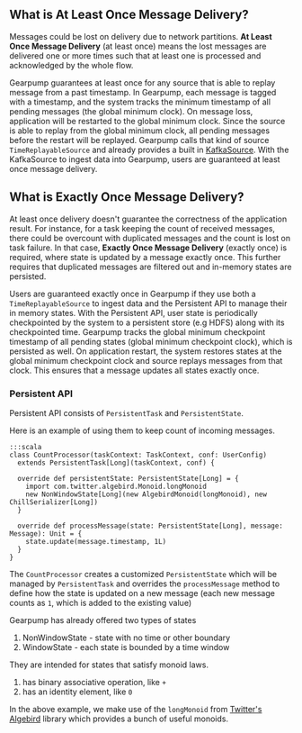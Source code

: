 ## What is At Least Once Message Delivery?

Messages could be lost on delivery due to network partitions. **At Least Once Message Delivery** (at least once) means the lost messages are delivered one or more times such that at least one is processed and acknowledged by the whole flow. 

Gearpump guarantees at least once for any source that is able to replay message from a past timestamp. In Gearpump, each message is tagged with a timestamp, and the system tracks the minimum timestamp of all pending messages (the global minimum clock). On message loss, application will be restarted to the global minimum clock. Since the source is able to replay from the global minimum clock, all pending messages before the restart will be replayed. Gearpump calls that kind of source `TimeReplayableSource` and already provides a built in
[KafkaSource](../internals/gearpump-internals#at-least-once-message-delivery-and-kafka). With the KafkaSource to ingest data into Gearpump, users are guaranteed at least once message delivery.

## What is Exactly Once Message Delivery?

At least once delivery doesn't guarantee the correctness of the application result. For instance,  for a task keeping the count of received messages, there could be overcount with duplicated messages and the count is lost on task failure.
 In that case, **Exactly Once Message Delivery** (exactly once) is required, where state is updated by a message exactly once. This further requires that duplicated messages are filtered out and in-memory states are persisted.

Users are guaranteed exactly once in Gearpump if they use both a `TimeReplayableSource` to ingest data and the Persistent API to manage their in memory states. With the Persistent API, user state is periodically checkpointed by the system to a persistent store (e.g HDFS) along with its checkpointed time. Gearpump tracks the global minimum checkpoint timestamp of all pending states (global minimum checkpoint clock), which is persisted as well. On application restart, the system restores states at the global minimum checkpoint clock and source replays messages from that clock. This ensures that a message updates all states exactly once.

### Persistent API
Persistent API consists of `PersistentTask` and `PersistentState`.

Here is an example of using them to keep count of incoming messages.

	:::scala
	class CountProcessor(taskContext: TaskContext, conf: UserConfig)
  	  extends PersistentTask[Long](taskContext, conf) {

  	  override def persistentState: PersistentState[Long] = {
        import com.twitter.algebird.Monoid.longMonoid
        new NonWindowState[Long](new AlgebirdMonoid(longMonoid), new ChillSerializer[Long])
      }

      override def processMessage(state: PersistentState[Long], message: Message): Unit = {
        state.update(message.timestamp, 1L)
      }
    }

   
The `CountProcessor` creates a customized `PersistentState` which will be managed by `PersistentTask` and overrides the `processMessage` method to define how the state is updated on a new message (each new message counts as `1`, which is added to the existing value)

Gearpump has already offered two types of states
 
1. NonWindowState - state with no time or other boundary
2. WindowState - each state is bounded by a time window

They are intended for states that satisfy monoid laws.

1. has binary associative operation, like `+`  
2. has an identity element, like `0`

In the above example, we make use of the `longMonoid` from [Twitter's Algebird](https://github.com/twitter/algebird) library which provides a bunch of useful monoids. 
